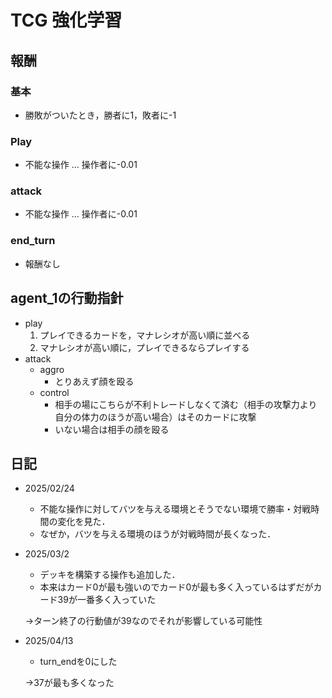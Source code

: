 # TCG 強化学習

## 報酬

### 基本

- 勝敗がついたとき，勝者に1，敗者に-1

### Play

- 不能な操作 ... 操作者に-0.01

### attack

- 不能な操作 ... 操作者に-0.01

### end_turn

- 報酬なし

## agent_1の行動指針

- play
  1. プレイできるカードを，マナレシオが高い順に並べる
  2. マナレシオが高い順に，プレイできるならプレイする
- attack
  - aggro
    - とりあえず顔を殴る
  - control
    - 相手の場にこちらが不利トレードしなくて済む（相手の攻撃力より自分の体力のほうが高い場合）はそのカードに攻撃
    - いない場合は相手の顔を殴る

## 日記
- 2025/02/24
  - 不能な操作に対してバツを与える環境とそうでない環境で勝率・対戦時間の変化を見た．
  - なぜか，バツを与える環境のほうが対戦時間が長くなった．
- 2025/03/2
  - デッキを構築する操作も追加した．
  - 本来はカード0が最も強いのでカード0が最も多く入っているはずだがカード39が一番多く入っていた
  
  →ターン終了の行動値が39なのでそれが影響している可能性

- 2025/04/13
  - turn_endを0にした
  
  →37が最も多くなった

